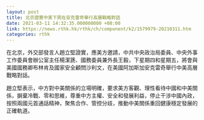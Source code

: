 ```yaml
---
layout: post
title: 北京證實中美下周在安克雷奇舉行高層戰略對話
date: 2021-03-11 14:32:35.000000000 +08:00
link: https://news.rthk.hk/rthk/ch/component/k2/1579979-20210311.htm
categories: rthk
---
```


在北京，外交部發言人趙立堅證實，應美方邀請，中共中央政治局委員、中央外事工作委員會辦公室主任楊潔篪、國務委員兼外長王毅，下星期四和星期五，將會與美國國務卿布林肯及國家安全顧問沙利文，在美國阿加斯加安克雷奇舉行中美高層戰略對話。

趙立堅表示，中方對中美關係的立場明確，要求美方客觀、理性看待中國和中美關係，摒棄冷戰、零和思維，尊重中方主權、安全和發展利益，停止干涉中國內政，按照兩國元首通話精神，聚焦合作、管控分歧，推動中美關係重回健康穩定發展的正確軌道。
